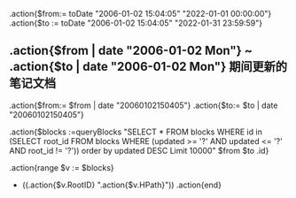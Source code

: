 .action{$from:= toDate "2006-01-02 15:04:05" "2022-01-01 00:00:00"}
.action{$to := toDate "2006-01-02 15:04:05" "2022-01-31 23:59:59"}

## .action{$from | date "2006-01-02  Mon"} \~  .action{$to | date "2006-01-02  Mon"} 期间更新的笔记文档


.action{$from:= $from | date "20060102150405"}
.action{$to:= $to | date "20060102150405"}

.action{$blocks :=queryBlocks "SELECT * FROM blocks WHERE id in (SELECT root_id FROM blocks WHERE (updated >= '?' AND updated <= '?' AND root_id != '?')) order by updated DESC Limit 10000" $from $to .id}


.action{range $v := $blocks}
- ((.action{$v.RootID} ".action{$v.HPath}"))
.action{end}
